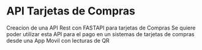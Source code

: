 # API Tarjetas de Compras

Creacion de una API Rest con FASTAPI para tarjetas de Compras 
Se quiere poder utilizar esta API para el pago en un sistemas de tarjetas de compras
desde una App Movil con lecturas de QR 
